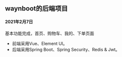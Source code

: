 ## waynboot的后端项目

#### 2021年2月7日

基本功能完成，首页、购物车、我的、下单页面

* 前端采用Vue、Element UI。
* 后端采用Spring Boot、Spring Security、Redis & Jwt。
